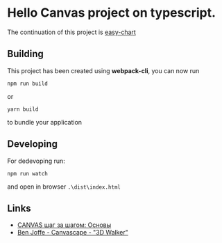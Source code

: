 # Hello Canvas project on typescript.

The continuation of this project is [easy-chart](https://github.com/editorbank/hello-canvas/tree/easy-chart)

## Building
This project has been created using **webpack-cli**, you can now run

```
npm run build
```

or

```
yarn build
```

to bundle your application

## Developing
For dedevoping run:
```
npm run watch
```
and open in browser `.\dist\index.html`

## Links
* [CANVAS шаг за шагом: Основы](https://habr.com/ru/post/111308/)
* [Ben Joffe - Canvascape - "3D Walker"](https://www.benjoffe.com/code/demos/canvascape)